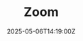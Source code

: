---
title: Zoom
linkTitle: Zoom
date: '2025-05-06T14:19:00Z'
weight: 1
description: No content
draft: false
ref: zoom
---